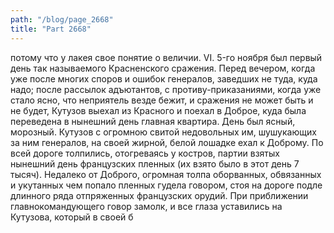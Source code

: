 ```yaml
---
path: "/blog/page_2668"
title: "Part 2668"
---
```


потому что у лакея свое понятие о величии.
VI.
5-го ноября был первый день так называемого Красненского сражения. Перед вечером, когда уже после многих споров и ошибок генералов, заведших не туда, куда надо; после рассылок адъютантов, с противу-приказаниями, когда уже стало ясно, что неприятель везде бежит, и сражения не может быть и не будет, Кутузов выехал из Красного и поехал в Доброе, куда была переведена в нынешний день главная квартира.
День был ясный, морозный. Кутузов с огромною свитой недовольных им, шушукающих за ним генералов, на своей жирной, белой лошадке ехал к Доброму. По всей дороге толпились, отогреваясь у костров, партии взятых нынешний день французских пленных (их взято было в этот день 7 тысяч). Недалеко от Доброго, огромная толпа оборванных, обвязанных и укутанных чем попало пленных гудела говором, стоя на дороге подле длинного ряда отпряженных французских орудий. При приближении главнокомандующего говор замолк, и все глаза уставились на Кутузова, который в своей б
